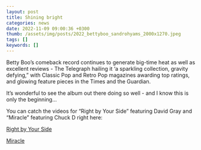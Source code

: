 ```yaml
---
layout: post
title: Shining bright
categories: news 
date: 2022-11-09 09:00:36 +0300
thumb: /assets/img/posts/2022_bettyboo_sandrohyams_2000x1270.jpeg
tags: []
keywords: [] 
---
```


Betty Boo’s comeback record continues to generate big-time heat as well as excellent reviews - The Telegraph hailing it ‘a sparkling collection, gravity defying,” with Classic Pop and Retro Pop magazines awarding top ratings, and glowing feature pieces in the Times and the Guardian. 

It’s wonderful to see the album out there doing so well - and I know this is only the beginning…

You can catch the videos for “Right by Your Side” featuring David Gray and “Miracle” featuring Chuck D right here:

[Right by Your Side](https://www.youtube.com/watch?v=2jvN-bwFsMc)

[Miracle](https://www.youtube.com/watch?v=IQoS7w3kSc0)